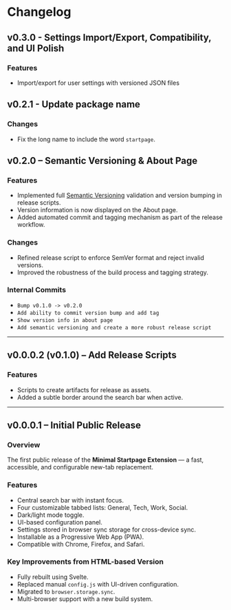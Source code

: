 # Changelog

## v0.3.0 - Settings Import/Export, Compatibility, and UI Polish

### Features

- Import/export for user settings with versioned JSON files

## v0.2.1 - Update package name

### Changes

- Fix the long name to include the word `startpage`.

## v0.2.0 – Semantic Versioning & About Page

### Features

- Implemented full [Semantic Versioning](https://semver.org/) validation and version bumping in release scripts.
- Version information is now displayed on the About page.
- Added automated commit and tagging mechanism as part of the release workflow.

### Changes

- Refined release script to enforce SemVer format and reject invalid versions.
- Improved the robustness of the build process and tagging strategy.

### Internal Commits

- `Bump v0.1.0 -> v0.2.0`
- `Add ability to commit version bump and add tag`
- `Show version info in about page`
- `Add semantic versioning and create a more robust release script`

---

## v0.0.0.2 (v0.1.0) – Add Release Scripts

### Features

- Scripts to create artifacts for release as assets.
- Added a subtle border around the search bar when active.

---

## v0.0.0.1 – Initial Public Release

### Overview

The first public release of the **Minimal Startpage Extension** — a fast, accessible, and configurable new-tab replacement.

### Features

- Central search bar with instant focus.
- Four customizable tabbed lists: General, Tech, Work, Social.
- Dark/light mode toggle.
- UI-based configuration panel.
- Settings stored in browser sync storage for cross-device sync.
- Installable as a Progressive Web App (PWA).
- Compatible with Chrome, Firefox, and Safari.

### Key Improvements from HTML-based Version

- Fully rebuilt using Svelte.
- Replaced manual `config.js` with UI-driven configuration.
- Migrated to `browser.storage.sync`.
- Multi-browser support with a new build system.
